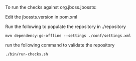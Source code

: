 To run the checks against org.jboss.jbossts:

Edit the jbossts.version in pom.xml

Run the following to populate the repository in ./repository

	mvn dependency:go-offline --settings ./conf/settings.xml

run the following command to validate the repository

	./bin/run-checks.sh
